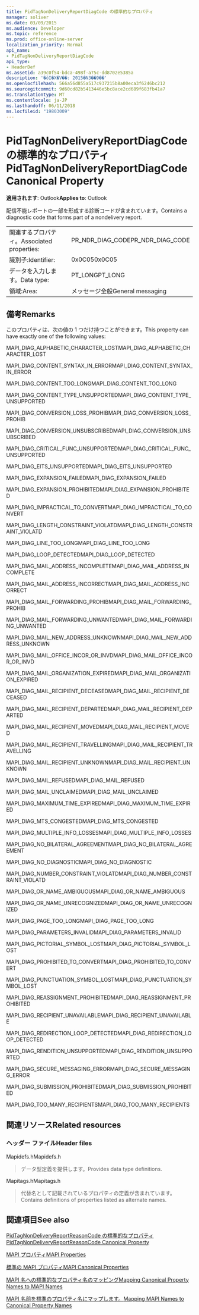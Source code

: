 ```yaml
---
title: PidTagNonDeliveryReportDiagCode の標準的なプロパティ
manager: soliver
ms.date: 03/09/2015
ms.audience: Developer
ms.topic: reference
ms.prod: office-online-server
localization_priority: Normal
api_name:
- PidTagNonDeliveryReportDiagCode
api_type:
- HeaderDef
ms.assetid: a39c0f54-bdca-498f-a75c-dd8702e5385a
description: '�ŏI�X�V��: 2015�N3��9��'
ms.openlocfilehash: 566a56d855a517c937215b8a00eca3f6246bc212
ms.sourcegitcommit: 9d60cd82b5413446e5bc8ace2cd689f683fb41a7
ms.translationtype: MT
ms.contentlocale: ja-JP
ms.lasthandoff: 06/11/2018
ms.locfileid: "19803009"
---
```

# <a name="pidtagnondeliveryreportdiagcode-canonical-property"></a><span data-ttu-id="85119-103">PidTagNonDeliveryReportDiagCode の標準的なプロパティ</span><span class="sxs-lookup"><span data-stu-id="85119-103">PidTagNonDeliveryReportDiagCode Canonical Property</span></span>

  
  
<span data-ttu-id="85119-104">**適用されます**: Outlook</span><span class="sxs-lookup"><span data-stu-id="85119-104">**Applies to**: Outlook</span></span> 
  
<span data-ttu-id="85119-105">配信不能レポートの一部を形成する診断コードが含まれています。</span><span class="sxs-lookup"><span data-stu-id="85119-105">Contains a diagnostic code that forms part of a nondelivery report.</span></span>
  
|||
|:-----|:-----|
|<span data-ttu-id="85119-106">関連するプロパティ。</span><span class="sxs-lookup"><span data-stu-id="85119-106">Associated properties:</span></span>  <br/> |<span data-ttu-id="85119-107">PR_NDR_DIAG_CODE</span><span class="sxs-lookup"><span data-stu-id="85119-107">PR_NDR_DIAG_CODE</span></span>  <br/> |
|<span data-ttu-id="85119-108">識別子:</span><span class="sxs-lookup"><span data-stu-id="85119-108">Identifier:</span></span>  <br/> |<span data-ttu-id="85119-109">0x0C05</span><span class="sxs-lookup"><span data-stu-id="85119-109">0x0C05</span></span>  <br/> |
|<span data-ttu-id="85119-110">データを入力します。</span><span class="sxs-lookup"><span data-stu-id="85119-110">Data type:</span></span>  <br/> |<span data-ttu-id="85119-111">PT_LONG</span><span class="sxs-lookup"><span data-stu-id="85119-111">PT_LONG</span></span>  <br/> |
|<span data-ttu-id="85119-112">領域:</span><span class="sxs-lookup"><span data-stu-id="85119-112">Area:</span></span>  <br/> |<span data-ttu-id="85119-113">メッセージ全般</span><span class="sxs-lookup"><span data-stu-id="85119-113">General messaging</span></span>  <br/> |
   
## <a name="remarks"></a><span data-ttu-id="85119-114">備考</span><span class="sxs-lookup"><span data-stu-id="85119-114">Remarks</span></span>

<span data-ttu-id="85119-115">このプロパティは、次の値の 1 つだけ持つことができます。</span><span class="sxs-lookup"><span data-stu-id="85119-115">This property can have exactly one of the following values:</span></span>
  
<span data-ttu-id="85119-116">MAPI_DIAG_ALPHABETIC_CHARACTER_LOST</span><span class="sxs-lookup"><span data-stu-id="85119-116">MAPI_DIAG_ALPHABETIC_CHARACTER_LOST</span></span> 
  
> 
    
<span data-ttu-id="85119-117">MAPI_DIAG_CONTENT_SYNTAX_IN_ERROR</span><span class="sxs-lookup"><span data-stu-id="85119-117">MAPI_DIAG_CONTENT_SYNTAX_IN_ERROR</span></span> 
  
> 
    
<span data-ttu-id="85119-118">MAPI_DIAG_CONTENT_TOO_LONG</span><span class="sxs-lookup"><span data-stu-id="85119-118">MAPI_DIAG_CONTENT_TOO_LONG</span></span> 
  
> 
    
<span data-ttu-id="85119-119">MAPI_DIAG_CONTENT_TYPE_UNSUPPORTED</span><span class="sxs-lookup"><span data-stu-id="85119-119">MAPI_DIAG_CONTENT_TYPE_UNSUPPORTED</span></span> 
  
> 
    
<span data-ttu-id="85119-120">MAPI_DIAG_CONVERSION_LOSS_PROHIB</span><span class="sxs-lookup"><span data-stu-id="85119-120">MAPI_DIAG_CONVERSION_LOSS_PROHIB</span></span> 
  
> 
    
<span data-ttu-id="85119-121">MAPI_DIAG_CONVERSION_UNSUBSCRIBED</span><span class="sxs-lookup"><span data-stu-id="85119-121">MAPI_DIAG_CONVERSION_UNSUBSCRIBED</span></span> 
  
> 
    
<span data-ttu-id="85119-122">MAPI_DIAG_CRITICAL_FUNC_UNSUPPORTED</span><span class="sxs-lookup"><span data-stu-id="85119-122">MAPI_DIAG_CRITICAL_FUNC_UNSUPPORTED</span></span> 
  
> 
    
<span data-ttu-id="85119-123">MAPI_DIAG_EITS_UNSUPPORTED</span><span class="sxs-lookup"><span data-stu-id="85119-123">MAPI_DIAG_EITS_UNSUPPORTED</span></span> 
  
> 
    
<span data-ttu-id="85119-124">MAPI_DIAG_EXPANSION_FAILED</span><span class="sxs-lookup"><span data-stu-id="85119-124">MAPI_DIAG_EXPANSION_FAILED</span></span> 
  
> 
    
<span data-ttu-id="85119-125">MAPI_DIAG_EXPANSION_PROHIBITED</span><span class="sxs-lookup"><span data-stu-id="85119-125">MAPI_DIAG_EXPANSION_PROHIBITED</span></span> 
  
> 
    
<span data-ttu-id="85119-126">MAPI_DIAG_IMPRACTICAL_TO_CONVERT</span><span class="sxs-lookup"><span data-stu-id="85119-126">MAPI_DIAG_IMPRACTICAL_TO_CONVERT</span></span> 
  
> 
    
<span data-ttu-id="85119-127">MAPI_DIAG_LENGTH_CONSTRAINT_VIOLATD</span><span class="sxs-lookup"><span data-stu-id="85119-127">MAPI_DIAG_LENGTH_CONSTRAINT_VIOLATD</span></span> 
  
> 
    
<span data-ttu-id="85119-128">MAPI_DIAG_LINE_TOO_LONG</span><span class="sxs-lookup"><span data-stu-id="85119-128">MAPI_DIAG_LINE_TOO_LONG</span></span> 
  
> 
    
<span data-ttu-id="85119-129">MAPI_DIAG_LOOP_DETECTED</span><span class="sxs-lookup"><span data-stu-id="85119-129">MAPI_DIAG_LOOP_DETECTED</span></span> 
  
> 
    
<span data-ttu-id="85119-130">MAPI_DIAG_MAIL_ADDRESS_INCOMPLETE</span><span class="sxs-lookup"><span data-stu-id="85119-130">MAPI_DIAG_MAIL_ADDRESS_INCOMPLETE</span></span> 
  
> 
    
<span data-ttu-id="85119-131">MAPI_DIAG_MAIL_ADDRESS_INCORRECT</span><span class="sxs-lookup"><span data-stu-id="85119-131">MAPI_DIAG_MAIL_ADDRESS_INCORRECT</span></span> 
  
> 
    
<span data-ttu-id="85119-132">MAPI_DIAG_MAIL_FORWARDING_PROHIB</span><span class="sxs-lookup"><span data-stu-id="85119-132">MAPI_DIAG_MAIL_FORWARDING_PROHIB</span></span> 
  
> 
    
<span data-ttu-id="85119-133">MAPI_DIAG_MAIL_FORWARDING_UNWANTED</span><span class="sxs-lookup"><span data-stu-id="85119-133">MAPI_DIAG_MAIL_FORWARDING_UNWANTED</span></span> 
  
> 
    
<span data-ttu-id="85119-134">MAPI_DIAG_MAIL_NEW_ADDRESS_UNKNOWN</span><span class="sxs-lookup"><span data-stu-id="85119-134">MAPI_DIAG_MAIL_NEW_ADDRESS_UNKNOWN</span></span> 
  
> 
    
<span data-ttu-id="85119-135">MAPI_DIAG_MAIL_OFFICE_INCOR_OR_INVD</span><span class="sxs-lookup"><span data-stu-id="85119-135">MAPI_DIAG_MAIL_OFFICE_INCOR_OR_INVD</span></span> 
  
> 
    
<span data-ttu-id="85119-136">MAPI_DIAG_MAIL_ORGANIZATION_EXPIRED</span><span class="sxs-lookup"><span data-stu-id="85119-136">MAPI_DIAG_MAIL_ORGANIZATION_EXPIRED</span></span> 
  
> 
    
<span data-ttu-id="85119-137">MAPI_DIAG_MAIL_RECIPIENT_DECEASED</span><span class="sxs-lookup"><span data-stu-id="85119-137">MAPI_DIAG_MAIL_RECIPIENT_DECEASED</span></span> 
  
> 
    
<span data-ttu-id="85119-138">MAPI_DIAG_MAIL_RECIPIENT_DEPARTED</span><span class="sxs-lookup"><span data-stu-id="85119-138">MAPI_DIAG_MAIL_RECIPIENT_DEPARTED</span></span> 
  
> 
    
<span data-ttu-id="85119-139">MAPI_DIAG_MAIL_RECIPIENT_MOVED</span><span class="sxs-lookup"><span data-stu-id="85119-139">MAPI_DIAG_MAIL_RECIPIENT_MOVED</span></span> 
  
> 
    
<span data-ttu-id="85119-140">MAPI_DIAG_MAIL_RECIPIENT_TRAVELLING</span><span class="sxs-lookup"><span data-stu-id="85119-140">MAPI_DIAG_MAIL_RECIPIENT_TRAVELLING</span></span> 
  
> 
    
<span data-ttu-id="85119-141">MAPI_DIAG_MAIL_RECIPIENT_UNKNOWN</span><span class="sxs-lookup"><span data-stu-id="85119-141">MAPI_DIAG_MAIL_RECIPIENT_UNKNOWN</span></span> 
  
> 
    
<span data-ttu-id="85119-142">MAPI_DIAG_MAIL_REFUSED</span><span class="sxs-lookup"><span data-stu-id="85119-142">MAPI_DIAG_MAIL_REFUSED</span></span> 
  
> 
    
<span data-ttu-id="85119-143">MAPI_DIAG_MAIL_UNCLAIMED</span><span class="sxs-lookup"><span data-stu-id="85119-143">MAPI_DIAG_MAIL_UNCLAIMED</span></span> 
  
> 
    
<span data-ttu-id="85119-144">MAPI_DIAG_MAXIMUM_TIME_EXPIRED</span><span class="sxs-lookup"><span data-stu-id="85119-144">MAPI_DIAG_MAXIMUM_TIME_EXPIRED</span></span> 
  
> 
    
<span data-ttu-id="85119-145">MAPI_DIAG_MTS_CONGESTED</span><span class="sxs-lookup"><span data-stu-id="85119-145">MAPI_DIAG_MTS_CONGESTED</span></span> 
  
> 
    
<span data-ttu-id="85119-146">MAPI_DIAG_MULTIPLE_INFO_LOSSES</span><span class="sxs-lookup"><span data-stu-id="85119-146">MAPI_DIAG_MULTIPLE_INFO_LOSSES</span></span> 
  
> 
    
<span data-ttu-id="85119-147">MAPI_DIAG_NO_BILATERAL_AGREEMENT</span><span class="sxs-lookup"><span data-stu-id="85119-147">MAPI_DIAG_NO_BILATERAL_AGREEMENT</span></span> 
  
> 
    
<span data-ttu-id="85119-148">MAPI_DIAG_NO_DIAGNOSTIC</span><span class="sxs-lookup"><span data-stu-id="85119-148">MAPI_DIAG_NO_DIAGNOSTIC</span></span> 
  
> 
    
<span data-ttu-id="85119-149">MAPI_DIAG_NUMBER_CONSTRAINT_VIOLATD</span><span class="sxs-lookup"><span data-stu-id="85119-149">MAPI_DIAG_NUMBER_CONSTRAINT_VIOLATD</span></span> 
  
> 
    
<span data-ttu-id="85119-150">MAPI_DIAG_OR_NAME_AMBIGUOUS</span><span class="sxs-lookup"><span data-stu-id="85119-150">MAPI_DIAG_OR_NAME_AMBIGUOUS</span></span> 
  
> 
    
<span data-ttu-id="85119-151">MAPI_DIAG_OR_NAME_UNRECOGNIZED</span><span class="sxs-lookup"><span data-stu-id="85119-151">MAPI_DIAG_OR_NAME_UNRECOGNIZED</span></span> 
  
> 
    
<span data-ttu-id="85119-152">MAPI_DIAG_PAGE_TOO_LONG</span><span class="sxs-lookup"><span data-stu-id="85119-152">MAPI_DIAG_PAGE_TOO_LONG</span></span> 
  
> 
    
<span data-ttu-id="85119-153">MAPI_DIAG_PARAMETERS_INVALID</span><span class="sxs-lookup"><span data-stu-id="85119-153">MAPI_DIAG_PARAMETERS_INVALID</span></span> 
  
> 
    
<span data-ttu-id="85119-154">MAPI_DIAG_PICTORIAL_SYMBOL_LOST</span><span class="sxs-lookup"><span data-stu-id="85119-154">MAPI_DIAG_PICTORIAL_SYMBOL_LOST</span></span> 
  
> 
    
<span data-ttu-id="85119-155">MAPI_DIAG_PROHIBITED_TO_CONVERT</span><span class="sxs-lookup"><span data-stu-id="85119-155">MAPI_DIAG_PROHIBITED_TO_CONVERT</span></span> 
  
> 
    
<span data-ttu-id="85119-156">MAPI_DIAG_PUNCTUATION_SYMBOL_LOST</span><span class="sxs-lookup"><span data-stu-id="85119-156">MAPI_DIAG_PUNCTUATION_SYMBOL_LOST</span></span> 
  
> 
    
<span data-ttu-id="85119-157">MAPI_DIAG_REASSIGNMENT_PROHIBITED</span><span class="sxs-lookup"><span data-stu-id="85119-157">MAPI_DIAG_REASSIGNMENT_PROHIBITED</span></span> 
  
> 
    
<span data-ttu-id="85119-158">MAPI_DIAG_RECIPIENT_UNAVAILABLE</span><span class="sxs-lookup"><span data-stu-id="85119-158">MAPI_DIAG_RECIPIENT_UNAVAILABLE</span></span> 
  
> 
    
<span data-ttu-id="85119-159">MAPI_DIAG_REDIRECTION_LOOP_DETECTED</span><span class="sxs-lookup"><span data-stu-id="85119-159">MAPI_DIAG_REDIRECTION_LOOP_DETECTED</span></span> 
  
> 
    
<span data-ttu-id="85119-160">MAPI_DIAG_RENDITION_UNSUPPORTED</span><span class="sxs-lookup"><span data-stu-id="85119-160">MAPI_DIAG_RENDITION_UNSUPPORTED</span></span> 
  
> 
    
<span data-ttu-id="85119-161">MAPI_DIAG_SECURE_MESSAGING_ERROR</span><span class="sxs-lookup"><span data-stu-id="85119-161">MAPI_DIAG_SECURE_MESSAGING_ERROR</span></span> 
  
> 
    
<span data-ttu-id="85119-162">MAPI_DIAG_SUBMISSION_PROHIBITED</span><span class="sxs-lookup"><span data-stu-id="85119-162">MAPI_DIAG_SUBMISSION_PROHIBITED</span></span> 
  
> 
    
<span data-ttu-id="85119-163">MAPI_DIAG_TOO_MANY_RECIPIENTS</span><span class="sxs-lookup"><span data-stu-id="85119-163">MAPI_DIAG_TOO_MANY_RECIPIENTS</span></span> 
  
> 
    
## <a name="related-resources"></a><span data-ttu-id="85119-164">関連リソース</span><span class="sxs-lookup"><span data-stu-id="85119-164">Related resources</span></span>

### <a name="header-files"></a><span data-ttu-id="85119-165">ヘッダー ファイル</span><span class="sxs-lookup"><span data-stu-id="85119-165">Header files</span></span>

<span data-ttu-id="85119-166">Mapidefs.h</span><span class="sxs-lookup"><span data-stu-id="85119-166">Mapidefs.h</span></span>
  
> <span data-ttu-id="85119-167">データ型定義を提供します。</span><span class="sxs-lookup"><span data-stu-id="85119-167">Provides data type definitions.</span></span>
    
<span data-ttu-id="85119-168">Mapitags.h</span><span class="sxs-lookup"><span data-stu-id="85119-168">Mapitags.h</span></span>
  
> <span data-ttu-id="85119-169">代替名として記載されているプロパティの定義が含まれています。</span><span class="sxs-lookup"><span data-stu-id="85119-169">Contains definitions of properties listed as alternate names.</span></span>
    
## <a name="see-also"></a><span data-ttu-id="85119-170">関連項目</span><span class="sxs-lookup"><span data-stu-id="85119-170">See also</span></span>



[<span data-ttu-id="85119-171">PidTagNonDeliveryReportReasonCode の標準的なプロパティ</span><span class="sxs-lookup"><span data-stu-id="85119-171">PidTagNonDeliveryReportReasonCode Canonical Property</span></span>](pidtagnondeliveryreportreasoncode-canonical-property.md)


[<span data-ttu-id="85119-172">MAPI プロパティ</span><span class="sxs-lookup"><span data-stu-id="85119-172">MAPI Properties</span></span>](mapi-properties.md)
  
[<span data-ttu-id="85119-173">標準の MAPI プロパティ</span><span class="sxs-lookup"><span data-stu-id="85119-173">MAPI Canonical Properties</span></span>](mapi-canonical-properties.md)
  
[<span data-ttu-id="85119-174">MAPI 名への標準的なプロパティ名のマッピング</span><span class="sxs-lookup"><span data-stu-id="85119-174">Mapping Canonical Property Names to MAPI Names</span></span>](mapping-canonical-property-names-to-mapi-names.md)
  
[<span data-ttu-id="85119-175">MAPI 名前を標準のプロパティ名にマップします。</span><span class="sxs-lookup"><span data-stu-id="85119-175">Mapping MAPI Names to Canonical Property Names</span></span>](mapping-mapi-names-to-canonical-property-names.md)

